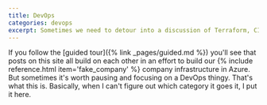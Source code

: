 ```yaml
---
title: DevOps
categories: devops
excerpt: Sometimes we need to detour into a discussion of Terraform, CI/CD pipelines, or some other DevOps thing.
---
```

If you follow the [guided tour]({% link _pages/guided.md %}) you'll see that posts on this site all build on each other in an effort to build our {% include reference.html item='fake_company' %} company infrastructure in Azure. But sometimes it's worth pausing and focusing on a DevOps thingy. That's what this is. Basically, when I can't figure out which category it goes it, I put it here.